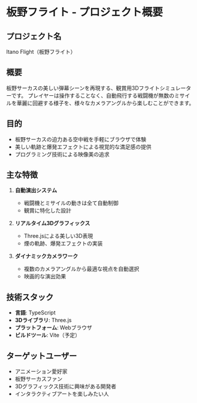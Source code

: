 # 板野フライト - プロジェクト概要

## プロジェクト名
Itano Flight（板野フライト）

## 概要
板野サーカスの美しい弾幕シーンを再現する、観賞用3Dフライトシミュレーターです。
プレイヤーは操作することなく、自動飛行する戦闘機が無数のミサイルを華麗に回避する様子を、様々なカメラアングルから楽しむことができます。

## 目的
- 板野サーカスの迫力ある空中戦を手軽にブラウザで体験
- 美しい軌跡と爆発エフェクトによる視覚的な満足感の提供
- プログラミング技術による映像美の追求

## 主な特徴
1. **自動演出システム**
   - 戦闘機とミサイルの動きは全て自動制御
   - 観賞に特化した設計

2. **リアルタイム3Dグラフィックス**
   - Three.jsによる美しい3D表現
   - 煙の軌跡、爆発エフェクトの実装

3. **ダイナミックカメラワーク**
   - 複数のカメラアングルから最適な視点を自動選択
   - 映画的な演出効果

## 技術スタック
- **言語**: TypeScript
- **3Dライブラリ**: Three.js
- **プラットフォーム**: Webブラウザ
- **ビルドツール**: Vite（予定）

## ターゲットユーザー
- アニメーション愛好家
- 板野サーカスファン
- 3Dグラフィックス技術に興味がある開発者
- インタラクティブアートを楽しみたい人